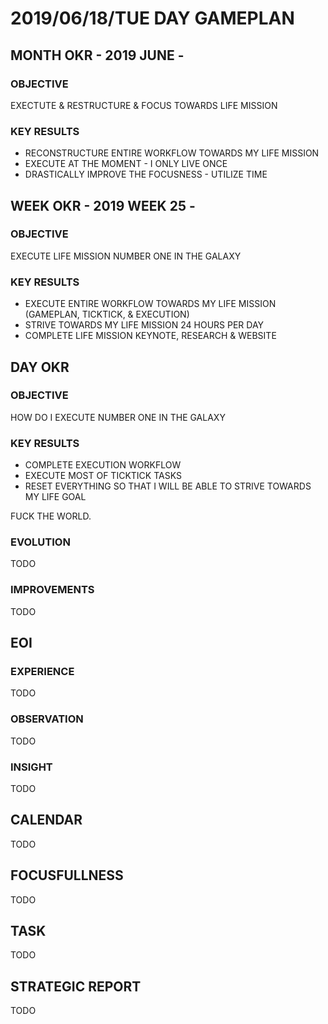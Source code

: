 # 2019/06/18/TUE DAY GAMEPLAN

## MONTH OKR - 2019 JUNE -

### OBJECTIVE

EXECTUTE & RESTRUCTURE & FOCUS TOWARDS LIFE MISSION

### KEY RESULTS

- RECONSTRUCTURE ENTIRE WORKFLOW TOWARDS MY LIFE MISSION
- EXECUTE AT THE MOMENT - I ONLY LIVE ONCE
- DRASTICALLY IMPROVE THE FOCUSNESS - UTILIZE TIME

## WEEK OKR - 2019 WEEK 25 -

### OBJECTIVE

EXECUTE LIFE MISSION NUMBER ONE IN THE GALAXY

### KEY RESULTS

- EXECUTE ENTIRE WORKFLOW TOWARDS MY LIFE MISSION (GAMEPLAN, TICKTICK, & EXECUTION)
- STRIVE TOWARDS MY LIFE MISSION 24 HOURS PER DAY
- COMPLETE LIFE MISSION KEYNOTE, RESEARCH & WEBSITE

## DAY OKR

### OBJECTIVE

HOW DO I EXECUTE NUMBER ONE IN THE GALAXY

### KEY RESULTS

- COMPLETE EXECUTION WORKFLOW
- EXECUTE MOST OF TICKTICK TASKS
- RESET EVERYTHING SO THAT I WILL BE ABLE TO STRIVE TOWARDS MY LIFE GOAL

FUCK THE WORLD.

### EVOLUTION

TODO

### IMPROVEMENTS

TODO

## EOI

### EXPERIENCE

TODO

### OBSERVATION

TODO

### INSIGHT

TODO

## CALENDAR

TODO

## FOCUSFULLNESS

TODO

## TASK

TODO

## STRATEGIC REPORT

TODO
